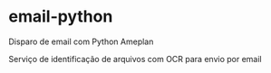 # email-python
Disparo de email com Python Ameplan

Serviço de identificação de arquivos com OCR para envio por email
